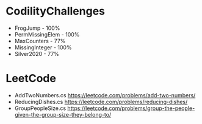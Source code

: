 # CodilityChallenges

* FrogJump - 100%
* PermMissingElem - 100%
* MaxCounters - 77%
* MissingInteger - 100%
* Silver2020 - 77%

# LeetCode
* AddTwoNumbers.cs https://leetcode.com/problems/add-two-numbers/
* ReducingDishes.cs https://leetcode.com/problems/reducing-dishes/
* GroupPeopleSize.cs https://leetcode.com/problems/group-the-people-given-the-group-size-they-belong-to/